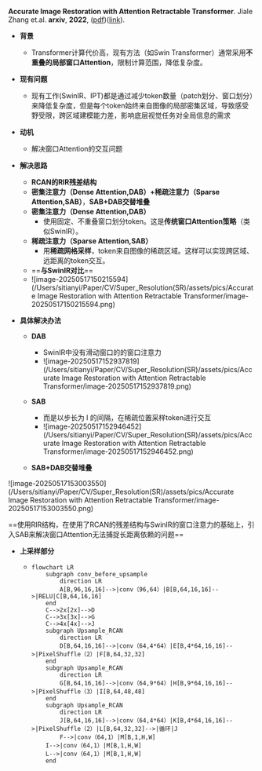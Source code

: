 **Accurate Image Restoration with Attention Retractable Transformer**. Jiale Zhang et.al. **arxiv**, **2022**, ([pdf](assets/pdfs/Accurate_Image_Restoration_with_Attention_Retractable_Transformer.pdf))([link](http://arxiv.org/abs/2210.01427v4)).

- **背景**

  - Transformer计算代价高，现有方法（如Swin Transformer）通常采用**不重叠的局部窗口Attention**，限制计算范围，降低复杂度。
  
- **现有问题**
  - 现有工作(SwinIR、IPT)都是通过减少token数量（patch划分、窗口划分）来降低复杂度，但是每个token始终来自图像的局部密集区域，导致感受野受限，跨区域建模能力差，影响底层视觉任务对全局信息的需求
  
- **动机**

  - 解决窗口Attention的交互问题
  
- **解决思路**
  - **RCAN的RIR残差结构**
  - **密集注意力（Dense Attention,DAB）+稀疏注意力（Sparse Attention,SAB）**，**SAB+DAB交替堆叠**
  - **密集注意力（Dense Attention,DAB）**
    - 使用固定、不重叠窗口划分token。这是**传统窗口Attention策略**（类似SwinIR）。
  - **稀疏注意力（Sparse Attention,SAB）**
    - 用**稀疏网格采样**，token来自图像的稀疏区域。这样可以实现跨区域、远距离的token交互。
  - ==**与SwinIR对比**==
  - ![image-20250517150215594](/Users/sitianyi/Paper/CV/Super_Resolution(SR)/assets/pics/Accurate Image Restoration with Attention Retractable Transformer/image-20250517150215594.png)
  
- **具体解决办法**

  - **DAB**

    - SwinIR中没有滑动窗口的的窗口注意力
    - ![image-20250517152937819](/Users/sitianyi/Paper/CV/Super_Resolution(SR)/assets/pics/Accurate Image Restoration with Attention Retractable Transformer/image-20250517152937819.png)

  - **SAB**

    - 而是以步长为 I 的间隔，在稀疏位置采样token进行交互
    - ![image-20250517152946452](/Users/sitianyi/Paper/CV/Super_Resolution(SR)/assets/pics/Accurate Image Restoration with Attention Retractable Transformer/image-20250517152946452.png)

  - **SAB+DAB交替堆叠**

    




![image-20250517153003550](/Users/sitianyi/Paper/CV/Super_Resolution(SR)/assets/pics/Accurate Image Restoration with Attention Retractable Transformer/image-20250517153003550.png)

==使用RIR结构，在使用了RCAN的残差结构与SwinIR的窗口注意力的基础上，引入SAB来解决窗口Attention无法捕捉长距离依赖的问题==

- **上采样部分**

  - ```mermaid
    flowchart LR
    	subgraph conv_before_upsample
    		direction LR
    		A[B,96,16,16]-->|conv（96,64）|B[B,64,16,16]-->|RELU|C[B,64,16,16]
    	end
    	C-->2x[2x]-->D
    	C-->3x[3x]-->G
    	C-->4x[4x]-->J
    	subgraph Upsample_RCAN
    		direction LR
    		D[B,64,16,16]-->|conv（64,4*64）|E[B,4*64,16,16]-->|PixelShuffle（2）|F[B,64,32,32]
    	end
    	subgraph Upsample_RCAN
    		direction LR
    		G[B,64,16,16]-->|conv（64,9*64）|H[B,9*64,16,16]-->|PixelShuffle（3）|I[B,64,48,48]
    	end
    	subgraph Upsample_RCAN
    		direction LR
    		J[B,64,16,16]-->|conv（64,4*64）|K[B,4*64,16,16]-->|PixelShuffle（2）|L[B,64,32,32]-->|循环|J
    		F-->|conv（64,1）|M[B,1,H,W]
        I-->|conv（64,1）|M[B,1,H,W]
        L-->|conv（64,1）|M[B,1,H,W]
    	end
    
    ```